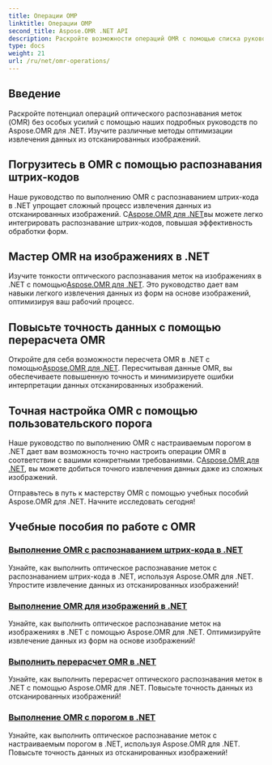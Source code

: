 ```yaml
---
title: Операции ОМР
linktitle: Операции ОМР
second_title: Aspose.OMR .NET API
description: Раскройте возможности операций OMR с помощью списка руководств Aspose.OMR .NET. Узнайте больше о распознавании штрих-кодов, обработке изображений, пересчете и настройке пороговых значений!
type: docs
weight: 21
url: /ru/net/omr-operations/
---
```

## Введение

Раскройте потенциал операций оптического распознавания меток (OMR) без особых усилий с помощью наших подробных руководств по Aspose.OMR для .NET. Изучите различные методы оптимизации извлечения данных из отсканированных изображений.

## Погрузитесь в OMR с помощью распознавания штрих-кодов
 Наше руководство по выполнению OMR с распознаванием штрих-кода в .NET упрощает сложный процесс извлечения данных из отсканированных изображений. С[Aspose.OMR для .NET](./perform-omr-barcode-recognition/)вы можете легко интегрировать распознавание штрих-кодов, повышая эффективность обработки форм.

## Мастер OMR на изображениях в .NET
 Изучите тонкости оптического распознавания меток на изображениях в .NET с помощью[Aspose.OMR для .NET](./perform-omr-on-images/). Это руководство дает вам навыки легкого извлечения данных из форм на основе изображений, оптимизируя ваш рабочий процесс.

## Повысьте точность данных с помощью перерасчета OMR
 Откройте для себя возможности пересчета OMR в .NET с помощью[Aspose.OMR для .NET](./perform-omr-recalculation/). Пересчитывая данные OMR, вы обеспечиваете повышенную точность и минимизируете ошибки интерпретации данных отсканированных изображений.

## Точная настройка OMR с помощью пользовательского порога
 Наше руководство по выполнению OMR с настраиваемым порогом в .NET дает вам возможность точно настроить операции OMR в соответствии с вашими конкретными требованиями. С[Aspose.OMR для .NET](./perform-omr-with-threshold/), вы можете добиться точного извлечения данных даже из сложных изображений.

Отправьтесь в путь к мастерству OMR с помощью учебных пособий Aspose.OMR для .NET. Начните исследовать сегодня!

## Учебные пособия по работе с OMR
### [Выполнение OMR с распознаванием штрих-кода в .NET](./perform-omr-barcode-recognition/)
Узнайте, как выполнить оптическое распознавание меток с распознаванием штрих-кода в .NET, используя Aspose.OMR для .NET. Упростите извлечение данных из отсканированных изображений!
### [Выполнение OMR для изображений в .NET](./perform-omr-on-images/)
Узнайте, как выполнить оптическое распознавание меток на изображениях в .NET с помощью Aspose.OMR для .NET. Оптимизируйте извлечение данных из форм на основе изображений!
### [Выполнить перерасчет OMR в .NET](./perform-omr-recalculation/)
Узнайте, как выполнить перерасчет оптического распознавания меток в .NET с помощью Aspose.OMR для .NET. Повысьте точность данных из отсканированных изображений!
### [Выполнение OMR с порогом в .NET](./perform-omr-with-threshold/)
Узнайте, как выполнить оптическое распознавание меток с настраиваемым порогом в .NET, используя Aspose.OMR для .NET. Повысьте точность данных из отсканированных изображений!